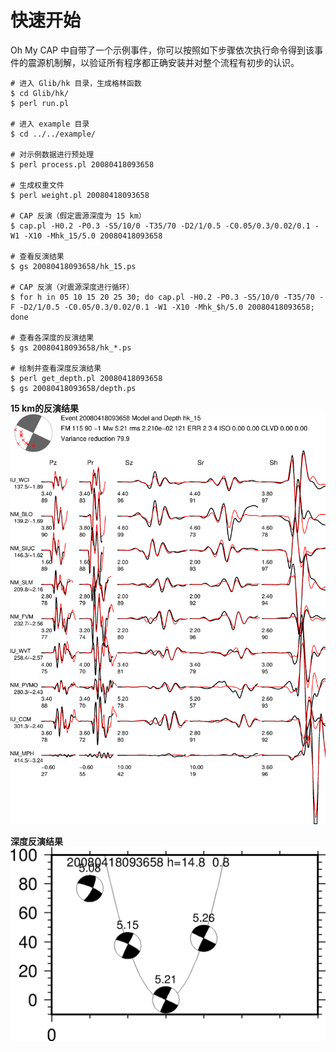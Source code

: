 # 快速开始

Oh My CAP 中自带了一个示例事件，你可以按照如下步骤依次执行命令得到该事件的震源机制解，以验证所有程序都正确安装并对整个流程有初步的认识。

```
# 进入 Glib/hk 目录，生成格林函数
$ cd Glib/hk/
$ perl run.pl

# 进入 example 目录
$ cd ../../example/

# 对示例数据进行预处理
$ perl process.pl 20080418093658

# 生成权重文件
$ perl weight.pl 20080418093658

# CAP 反演（假定震源深度为 15 km）
$ cap.pl -H0.2 -P0.3 -S5/10/0 -T35/70 -D2/1/0.5 -C0.05/0.3/0.02/0.1 -W1 -X10 -Mhk_15/5.0 20080418093658

# 查看反演结果
$ gs 20080418093658/hk_15.ps

# CAP 反演（对震源深度进行循环）
$ for h in 05 10 15 20 25 30; do cap.pl -H0.2 -P0.3 -S5/10/0 -T35/70 -F -D2/1/0.5 -C0.05/0.3/0.02/0.1 -W1 -X10 -Mhk_$h/5.0 20080418093658; done

# 查看各深度的反演结果
$ gs 20080418093658/hk_*.ps

# 绘制并查看深度反演结果
$ perl get_depth.pl 20080418093658
$ gs 20080418093658/depth.ps
```

**15 km的反演结果**
![15 km的反演结果](images/hk_15.png)

**深度反演结果**
![深度反演结果](images/depth.png)
